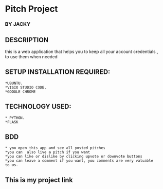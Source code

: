 # Pitch Project
### BY **JACKY**
## DESCRIPTION
this is a web application that helps you to keep all your account credentials , to use them when needed

## SETUP INSTALLATION REQUIRED:

	*UBUNTU.
	*VISIO STUDIO CODE.	
    *GOOGLE CHROME
## TECHNOLOGY USED:
    * PYTHON.
    *FLASK
   
## BDD
    * you open this app and see all posted pitches
    *you can  also live a pitch if you want
    *you can like or dislike by clicking upvote or downvote buttons
    *you can leave a comment if you want, you comments are very valuable to us.
## This is my project link

